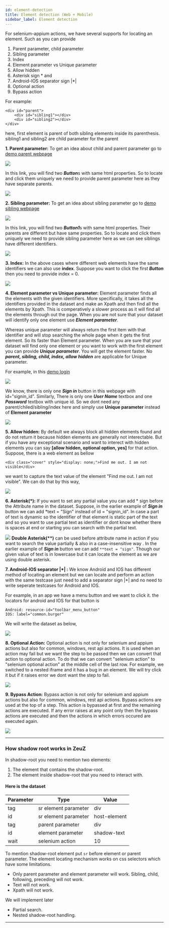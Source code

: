 ```yaml
---
id: element-detection
title: Element detection (Web + Mobile)
sidebar_label: Element detection
---
```


For selenium-appium actions, we have several supports for locating an element. Such as you can provide 
1. Parent parameter, child parameter 
2. Sibling parameter
3. Index
4. Element parameter vs Unique parameter
5. Allow hidden
6. Asterisk sign \* and
7. Android-IOS separator sign |\*|
8. Optional action
9. Bypass action

For example:

    <div id="parent">
        <div id="sibling1"></div>
        <div id="sibling2"></div>
    </div>

here, first element is parent of both sibling elements inside its parenthesis. sibling1 and sibling2 are child parameter for the parent

**1. Parent parameter:** To get an idea about child and parent parameter go to 
[demo parent webpage](https://demo.zeuz.ai/web/level/one/actions/web_level_one_action_click_by_parent)

![](/img/zeuz-node/Element_locator/pic1.jpg)

In this link, you will find two ***Button***s with same html properties. So to locate and click them uniquely we need to provide parent
parameter here as they have separate parents.

![](/img/zeuz-node/Element_locator/pic2.jpg)

**2. Sibling parameter:** To get an idea about sibling parameter go to 
[demo sibling webpage](https://demo.zeuz.ai/web/level/one/actions/web_level_one_action_click_by_sibling)

![](/img/zeuz-node/Element_locator/pic3.jpg)

In this link, you will find two ***Button1***s with same html properties. Their parents are different but have same properties.
So to locate and click them uniquely we need to provide sibling parameter here as we can see siblings have different identifiers.

![](/img/zeuz-node/Element_locator/pic4.jpg)

**3. Index:** In the above cases where different web elements have the same identifiers we can also use **index**. Suppose you want
to click the first ***Button*** then you need to provide index = 0.

![](/img/zeuz-node/Element_locator/pic5.jpg)

**4. Element parameter vs Unique parameter:** Element parameter finds all the elements with the given identifiers. More specifically, it 
takes all the identifiers provided in the dataset and make an Xpath and then find all the elements by Xpath. This is comperatively a slower 
process as it will find all the elements through out the page. When you are not sure that your dataset will identify only one element use 
***Element parameter***.

Whereas unique parameter will always return the first item with that identifier and will stop searching the whole page when it gets the 
first element. So its faster than Element parameter. When you are sure that your dataset will find only one element or you want to work 
with the first element you can provide ***Unique parameter***. You will get the element faster. No ***parent, sibling, child, index, allow 
hidden*** are applicable for Unique parameter.

For example, in this [demo login](https://demo.zeuz.ai/web/level/one/scenerios/login)

![](/img/zeuz-node/Element_locator/pic6.jpg)

We know, there is only one ***Sign in*** button in this webpage with id="signin_id". Similarly, There is only one ***User Name***
textbox and one ***Password*** textbox with unique id. So we dont need any parent/chiled/sibling/index here 
and simply use **Unique parameter** instead of **Element parameter**

![](/img/zeuz-node/Element_locator/pic7.jpg)

**5. Allow hidden:** By default we always block all hidden elements found and do not return it because hidden elements are generally not 
interectable. But if you have any exceptional scenario and want to interect with hidden elements you can say 
**[allow hidden, optional option, yes]** for that action. Suppose, there is a web element as bellow

    <div class="cover" style="display: none;">Find me out. I am not visible</div>

we want to capture the text value of the element "Find me out. I am not visible". We can do that by this way,

![](/img/zeuz-node/Element_locator/pic8.jpg)

**6. Asterisk(\*):** If you want to set any partial value you can add \* sign before the Attribute name in the dataset. Suppose, 
in the earlier example of ***Sign in*** button we can add \*text = "Sign" instead of id = "signin_id". In case a part of
text is dynamic so the identifier of that element is static part of the text and so you want to use partial text as identifier
or dont know whether there is spaces at end or starting you can search with the partial text.

![](/img/zeuz-node/Element_locator/pic9.jpg)
     **Double Asterisk(\*\*)** can be used before attribute name in action if you want to search the value partially & also
in a case-insensitive way . In the earlier example of ***Sign in*** button we can add `**text = "sign"`. Though our given value of text is in lowercase but it 
can locate the element as we are using double asterisk. 

**7. Android-IOS separator |\*| :** We know Android and IOS has different method of locating an element but we can locate and perform
an action with the same testcase just need to add a separator sign |\*| and no need to write seperate testcases for Android and IOS.

For example, in an app we have a menu button and we want to click it. the locators for android and IOS for that button is
    
    Android: resource-id="toolbar_menu_button"
    IOS: label="common.burger"

We will write the dataset as below,

![](/img/zeuz-node/Element_locator/pic10.jpg)

**8. Optional Action:** Optional action is not only for selenium and appium actions but also for common, windows, rest api actions.
It is used when an action may fail but we want the step to be passed then we can convert that action to optional action. To do that
we can convert "selenium action" to "selenium optional action" at the middle cell of the last row. For example, we switched to a nested
iframe and it has a bug in an element. We will try click it but if it raises error we dont want the step to fail.

![](/img/zeuz-node/Element_locator/pic11.jpg)

**9. Bypass Action:** Bypass action is not only for selenium and appium actions but also for common, windows, rest api actions. Bypass
actions are used at the top of a step. This action is bypassed at first and the remaining actions are executed. If any error raises at
any point only then the bypass actions are executed and then the actions in which errors occured are executed again.

![](/img/zeuz-node/Element_locator/pic12.jpg)

---

### How shadow root works in ZeuZ

In shadow-root you need to mention two elements:
1. The element that contains the shadow-root.
2. The element inside shadow-root that you need to interact with.

#### Here is the dataset

| Parameter    | Type                  | Value        |
|--------------|-----------------------|--------------|
| tag          | sr element parameter  | div          |
| id           | sr element parameter  | host-element |
| tag          | parent parameter      | div          |
| id           | element parameter     | shadow-text  |
| wait         | selenium action       | 10           |

To mention shadow-root element put `sr` before element or parent parameter. The element locating mechanism works on css selectors which have some limitations.
- Only parent parameter and element parameter will work. Sibling, child, following, preceding will not work.
- Text will not work.
- Xpath will not work.

We will implement later
- Partial search.
- Nested shadow-root handling.

---